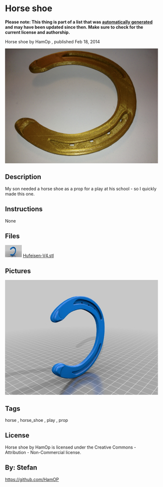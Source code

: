 Horse shoe
===============
**Please note: This thing is part of a list that was [automatically generated](https://github.com/carlosgs/export-things) and may have been updated since then. Make sure to check for the current license and authorship.**  

Horse shoe  by HamOp , published Feb 18, 2014

![Image](img/IMG_2615_display_large.jpg)

Description
--------
My son needed a horse shoe as a prop for a play at his school - so I quickly made this one.

Instructions
--------
None

Files
--------
[![Image](img/Hufeisen-V4_preview_tinycard.jpg)](Hufeisen-V4.stl)
 [ Hufeisen-V4.stl](Hufeisen-V4.stl)  



Pictures
--------
![Image](img/Hufeisen-V4_display_large.jpg)


Tags
--------
horse , horse_shoe , play , prop  

  

License
--------
Horse shoe by HamOp is licensed under the Creative Commons - Attribution - Non-Commercial license.  



By: Stefan
--------
<https://github.com/HamOP>